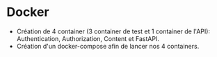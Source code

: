 # Docker

- Création de 4 container (3 container de test et 1 container de l'API): Authentication, Authorization, Content et FastAPI.
- Création d'un docker-compose afin de lancer nos 4 containers.
